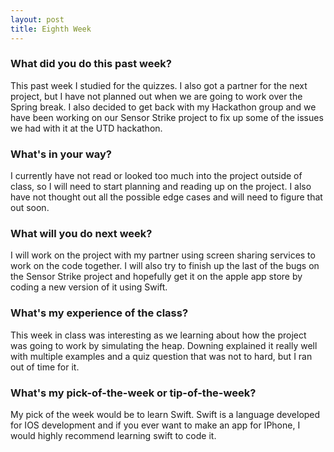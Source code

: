 ```yaml
---
layout: post
title: Eighth Week
---
```

### What did you do this past week?
  This past week I studied for the quizzes. I also got a partner for the next project, but I have not planned out when we are going to work over the Spring break. I also decided to get back with my Hackathon group and we have been working on our Sensor Strike project to fix up some of the issues we had with it at the UTD hackathon. 

### What's in your way?
   I currently have not read or looked too much into the project outside of class, so I will need to start planning and reading up on the project. I also have not thought out all the possible edge cases and will need to figure that out soon.
   
### What will you do next week?
  I will work on the project with my partner using screen sharing services to work on the code together. I will also try to finish up the last of the bugs on the Sensor Strike project and hopefully get it on the apple app store by coding a new version of it using Swift.

### What's my experience of the class?
   This week in class was interesting as we learning about how the project was going to work by simulating the heap. Downing explained it really well with multiple examples and a quiz question that was not to hard, but I ran out of time for it.

### What's my pick-of-the-week or tip-of-the-week?
   My pick of the week would be to learn Swift. Swift is a language developed for IOS development and if you ever want to make an app for IPhone, I would highly recommend learning swift to code it.
